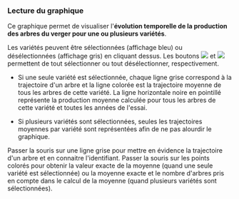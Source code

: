 ### Lecture du graphique

Ce graphique permet de visualiser l'**évolution temporelle de la production des arbres du verger pour une ou plusieurs variétés**.  

Les variétés peuvent être sélectionnées (affichage bleu) ou désélectionnées (affichage gris) en cliquant dessus. Les boutons ![](square-check-regular.png) et ![](trash-solid.png) permettent de tout sélectionner ou tout désélectionner, respectivement.

- Si une seule variété est sélectionnée, chaque ligne grise correspond à la trajectoire d'un arbre et la ligne colorée est la trajectoire moyenne de tous les arbres de cette variété. La ligne horizontale noire en pointillé représente la production moyenne calculée pour tous les arbres de cette variété et toutes les années de l'essai. 

- Si plusieurs variétés sont sélectionnées, seules les trajectoires moyennes par variété sont représentées afin de ne pas alourdir le graphique.  

Passer la souris sur une ligne grise pour mettre en évidence la trajectoire d'un arbre et en connaitre l'identifiant. Passer la souris sur les points colorés pour obtenir la valeur exacte de la moyenne (quand une seule variété est sélectionnée) ou la moyenne exacte et le nombre d'arbres pris en compte dans le calcul de la moyenne (quand plusieurs variétés sont sélectionnées).
